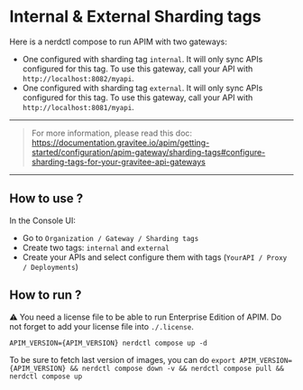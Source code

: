 # Internal & External Sharding tags

Here is a nerdctl compose to run APIM with two gateways:
 - One configured with sharding tag `internal`. It will only sync APIs configured for this tag. To use this gateway, call your API with `http://localhost:8082/myapi`.
 - One configured with sharding tag `external`. It will only sync APIs configured for this tag. To use this gateway, call your API with `http://localhost:8081/myapi`.

---
> For more information, please read this doc: 
> https://documentation.gravitee.io/apim/getting-started/configuration/apim-gateway/sharding-tags#configure-sharding-tags-for-your-gravitee-api-gateways
---

## How to use ?

In the Console UI:
- Go to `Organization / Gateway / Sharding tags`
- Create two tags: `internal` and `external` 
- Create your APIs and select configure them with tags (`YourAPI / Proxy / Deployments`)

## How to run ?

⚠️ You need a license file to be able to run Enterprise Edition of APIM. Do not forget to add your license file into `./.license`.

`APIM_VERSION={APIM_VERSION} nerdctl compose up -d ` 

To be sure to fetch last version of images, you can do
`export APIM_VERSION={APIM_VERSION} && nerdctl compose down -v && nerdctl compose pull && nerdctl compose up`

